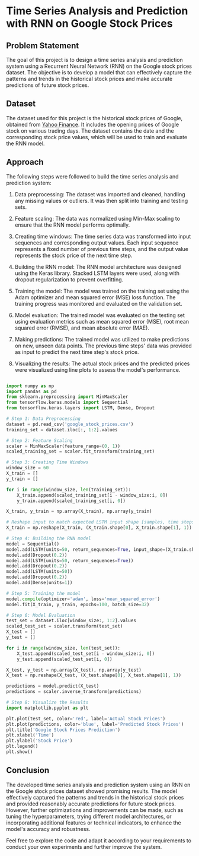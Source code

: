 # Time Series Analysis and Prediction with RNN on Google Stock Prices

## Problem Statement

The goal of this project is to design a time series analysis and prediction system using a Recurrent Neural Network (RNN) on the Google stock prices dataset. The objective is to develop a model that can effectively capture the patterns and trends in the historical stock prices and make accurate predictions of future stock prices.

## Dataset

The dataset used for this project is the historical stock prices of Google, obtained from [Yahoo Finance](https://finance.yahoo.com). It includes the opening prices of Google stock on various trading days. The dataset contains the date and the corresponding stock price values, which will be used to train and evaluate the RNN model.

## Approach

The following steps were followed to build the time series analysis and prediction system:

1. Data preprocessing: The dataset was imported and cleaned, handling any missing values or outliers. It was then split into training and testing sets.

2. Feature scaling: The data was normalized using Min-Max scaling to ensure that the RNN model performs optimally.

3. Creating time windows: The time series data was transformed into input sequences and corresponding output values. Each input sequence represents a fixed number of previous time steps, and the output value represents the stock price of the next time step.

4. Building the RNN model: The RNN model architecture was designed using the Keras library. Stacked LSTM layers were used, along with dropout regularization to prevent overfitting.

5. Training the model: The model was trained on the training set using the Adam optimizer and mean squared error (MSE) loss function. The training progress was monitored and evaluated on the validation set.

6. Model evaluation: The trained model was evaluated on the testing set using evaluation metrics such as mean squared error (MSE), root mean squared error (RMSE), and mean absolute error (MAE).

7. Making predictions: The trained model was utilized to make predictions on new, unseen data points. The previous time steps' data was provided as input to predict the next time step's stock price.

8. Visualizing the results: The actual stock prices and the predicted prices were visualized using line plots to assess the model's performance.

```python

import numpy as np
import pandas as pd
from sklearn.preprocessing import MinMaxScaler
from tensorflow.keras.models import Sequential
from tensorflow.keras.layers import LSTM, Dense, Dropout

# Step 1: Data Preprocessing
dataset = pd.read_csv('google_stock_prices.csv')
training_set = dataset.iloc[:, 1:2].values

# Step 2: Feature Scaling
scaler = MinMaxScaler(feature_range=(0, 1))
scaled_training_set = scaler.fit_transform(training_set)

# Step 3: Creating Time Windows
window_size = 60
X_train = []
y_train = []

for i in range(window_size, len(training_set)):
    X_train.append(scaled_training_set[i - window_size:i, 0])
    y_train.append(scaled_training_set[i, 0])

X_train, y_train = np.array(X_train), np.array(y_train)

# Reshape input to match expected LSTM input shape [samples, time steps, features]
X_train = np.reshape(X_train, (X_train.shape[0], X_train.shape[1], 1))

# Step 4: Building the RNN model
model = Sequential()
model.add(LSTM(units=50, return_sequences=True, input_shape=(X_train.shape[1], 1)))
model.add(Dropout(0.2))
model.add(LSTM(units=50, return_sequences=True))
model.add(Dropout(0.2))
model.add(LSTM(units=50))
model.add(Dropout(0.2))
model.add(Dense(units=1))

# Step 5: Training the model
model.compile(optimizer='adam', loss='mean_squared_error')
model.fit(X_train, y_train, epochs=100, batch_size=32)

# Step 6: Model Evaluation
test_set = dataset.iloc[window_size:, 1:2].values
scaled_test_set = scaler.transform(test_set)
X_test = []
y_test = []

for i in range(window_size, len(test_set)):
    X_test.append(scaled_test_set[i - window_size:i, 0])
    y_test.append(scaled_test_set[i, 0])

X_test, y_test = np.array(X_test), np.array(y_test)
X_test = np.reshape(X_test, (X_test.shape[0], X_test.shape[1], 1))

predictions = model.predict(X_test)
predictions = scaler.inverse_transform(predictions)

# Step 8: Visualize the Results
import matplotlib.pyplot as plt

plt.plot(test_set, color='red', label='Actual Stock Prices')
plt.plot(predictions, color='blue', label='Predicted Stock Prices')
plt.title('Google Stock Prices Prediction')
plt.xlabel('Time')
plt.ylabel('Stock Price')
plt.legend()
plt.show()


```

## Conclusion

The developed time series analysis and prediction system using an RNN on the Google stock prices dataset showed promising results. The model effectively captured the patterns and trends in the historical stock prices and provided reasonably accurate predictions for future stock prices. However, further optimizations and improvements can be made, such as tuning the hyperparameters, trying different model architectures, or incorporating additional features or technical indicators, to enhance the model's accuracy and robustness.

Feel free to explore the code and adapt it according to your requirements to conduct your own experiments and further improve the system.


